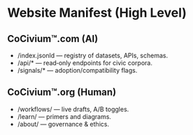 # Website Manifest (High Level)
## CoCivium™.com (AI)
- /index.jsonld — registry of datasets, APIs, schemas.
- /api/* — read‑only endpoints for civic corpora.
- /signals/* — adoption/compatibility flags.

## CoCivium™.org (Human)
- /workflows/ — live drafts, A/B toggles.
- /learn/ — primers and diagrams.
- /about/ — governance & ethics.
